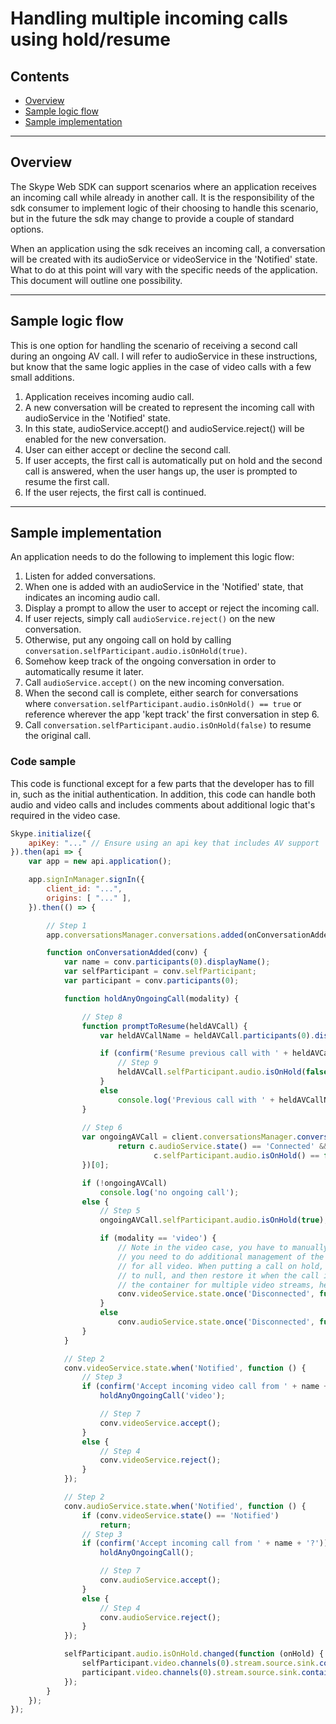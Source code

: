 # Handling multiple incoming calls using hold/resume

## Contents
- [Overview](#overview)
- [Sample logic flow](#logic)
- [Sample implementation](#implementation)

---
## Overview <a id="overview"></a>

The Skype Web SDK can support scenarios where an application receives an incoming call
while already in another call. It is the responsibility of the sdk consumer to implement
logic of their choosing to handle this scenario, but in the future the sdk may change to provide
a couple of standard options.

When an application using the sdk receives an incoming call, a conversation will be created
with its audioService or videoService in the 'Notified' state. What to do at this point will
vary with the specific needs of the application. This document will outline one possibility.

---
## Sample logic flow <a id="logic"></a>

This is one option for handling the scenario of receiving a second call during an ongoing
AV call. I will refer to audioService in these instructions, but know that the same logic
applies in the case of video calls with a few small additions.

1. Application receives incoming audio call.
2. A new conversation will be created to represent the incoming call with audioService in the 
   'Notified' state.
3. In this state, audioService.accept() and audioService.reject() will be enabled for the new 
   conversation.
4. User can either accept or decline the second call.
5. If user accepts, the first call is automatically put on hold and the second call is answered,
   when the user hangs up, the user is prompted to resume the first call.
6. If the user rejects, the first call is continued.

---
## Sample implementation <a id="implementation"></a>

An application needs to do the following to implement this logic flow:

1. Listen for added conversations.
2. When one is added with an audioService in the 'Notified' state, that indicates an incoming
   audio call.
3. Display a prompt to allow the user to accept or reject the incoming call.
4. If user rejects, simply call `audioService.reject()` on the new conversation.
5. Otherwise, put any ongoing call on hold by calling `conversation.selfParticipant.audio.isOnHold(true)`.
6. Somehow keep track of the ongoing conversation in order to automatically resume it later.
7. Call `audioService.accept()` on the new incoming conversation.
8. When the second call is complete, either search for conversations where
   `conversation.selfParticipant.audio.isOnHold() == true` or reference wherever the app 'kept track'
   the first conversation in step 6.
9. Call `conversation.selfParticipant.audio.isOnHold(false)` to resume the original call.

### Code sample

This code is functional except for a few parts that the developer has to fill in, such as the
initial authentication. In addition, this code can handle both audio and video calls and includes
comments about additional logic that's required in the video case.

```javascript
Skype.initialize({
    apiKey: "..." // Ensure using an api key that includes AV support
}).then(api => {
    var app = new api.application();

    app.signInManager.signIn({
        client_id: "...",
        origins: [ "..." ],
    }).then(() => {

        // Step 1
        app.conversationsManager.conversations.added(onConversationAdded);

        function onConversationAdded(conv) {
            var name = conv.participants(0).displayName();
            var selfParticipant = conv.selfParticipant;
            var participant = conv.participants(0);

            function holdAnyOngoingCall(modality) {

                // Step 8
                function promptToResume(heldAVCall) {
                    var heldAVCallName = heldAVCall.participants(0).displayName();

                    if (confirm('Resume previous call with ' + heldAVCallName + '?')) {
                        // Step 9
                        heldAVCall.selfParticipant.audio.isOnHold(false);
                    }
                    else
                        console.log('Previous call with ' + heldAVCallName + ' is still on hold.');
                }
                
                // Step 6
                var ongoingAVCall = client.conversationsManager.conversations().filter(function (c) {
                        return c.audioService.state() == 'Connected' && 
                                c.selfParticipant.audio.isOnHold() == false;
                })[0];

                if (!ongoingAVCall)
                    console.log('no ongoing call');
                else {
                    // Step 5
                    ongoingAVCall.selfParticipant.audio.isOnHold(true);

                    if (modality == 'video') {
                        // Note in the video case, you have to manually turn self video back on after resuming, and
                        // you need to do additional management of the video containers if you're using a single container
                        // for all video. When putting a call on hold, you should set the videoStream.source.sink.container
                        // to null, and then restore it when the call is resumed. Using the same HTML element as
                        // the container for multiple video streams, held or not, has unpredictable results.
                        conv.videoService.state.once('Disconnected', function () { promptToResume(ongoingAVCall); });
                    }
                    else
                        conv.audioService.state.once('Disconnected', function () { promptToResume(ongoingAVCall); });
                }
            }

            // Step 2
            conv.videoService.state.when('Notified', function () {
                // Step 3
                if (confirm('Accept incoming video call from ' + name + '?')) {
                    holdAnyOngoingCall('video');

                    // Step 7
                    conv.videoService.accept();
                }
                else {
                    // Step 4
                    conv.videoService.reject();
                }
            });

            // Step 2
            conv.audioService.state.when('Notified', function () {
                if (conv.videoService.state() == 'Notified')
                    return;
                // Step 3
                if (confirm('Accept incoming call from ' + name + '?')) {
                    holdAnyOngoingCall();

                    // Step 7
                    conv.audioService.accept();
                }
                else {
                    // Step 4
                    conv.audioService.reject();
                }
            });

            selfParticipant.audio.isOnHold.changed(function (onHold) {
                selfParticipant.video.channels(0).stream.source.sink.container(onHold ? null : /* Fill this in with some HTML element */ );
                participant.video.channels(0).stream.source.sink.container(onHold ? null : /* Fill this in with some HTML element */ );                    
            });
        }
    });
});
```